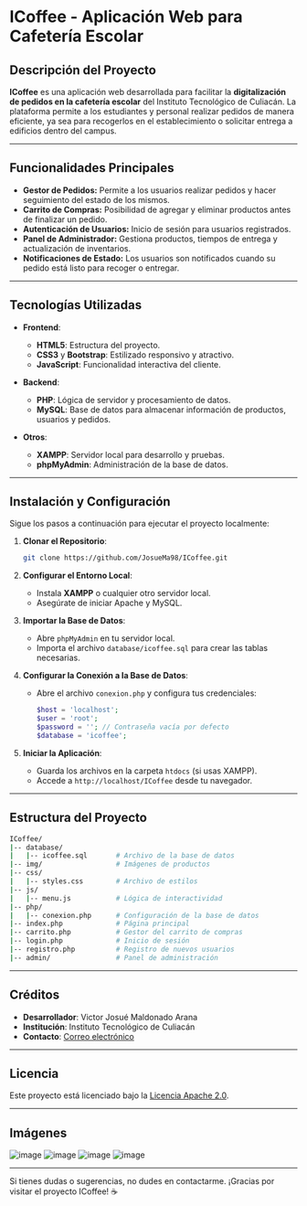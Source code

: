 # **ICoffee - Aplicación Web para Cafetería Escolar**

## **Descripción del Proyecto**
**ICoffee** es una aplicación web desarrollada para facilitar la **digitalización de pedidos en la cafetería escolar** del Instituto Tecnológico de Culiacán. La plataforma permite a los estudiantes y personal realizar pedidos de manera eficiente, ya sea para recogerlos en el establecimiento o solicitar entrega a edificios dentro del campus.

---

## **Funcionalidades Principales**
- **Gestor de Pedidos:** Permite a los usuarios realizar pedidos y hacer seguimiento del estado de los mismos.
- **Carrito de Compras:** Posibilidad de agregar y eliminar productos antes de finalizar un pedido.
- **Autenticación de Usuarios:** Inicio de sesión para usuarios registrados.
- **Panel de Administrador:** Gestiona productos, tiempos de entrega y actualización de inventarios.
- **Notificaciones de Estado:** Los usuarios son notificados cuando su pedido está listo para recoger o entregar.

---

## **Tecnologías Utilizadas**
- **Frontend**:
  - **HTML5**: Estructura del proyecto.
  - **CSS3** y **Bootstrap**: Estilizado responsivo y atractivo.
  - **JavaScript**: Funcionalidad interactiva del cliente.

- **Backend**:
  - **PHP**: Lógica de servidor y procesamiento de datos.
  - **MySQL**: Base de datos para almacenar información de productos, usuarios y pedidos.

- **Otros**:
  - **XAMPP**: Servidor local para desarrollo y pruebas.
  - **phpMyAdmin**: Administración de la base de datos.

---

## **Instalación y Configuración**
Sigue los pasos a continuación para ejecutar el proyecto localmente:

1. **Clonar el Repositorio**:
   ```bash
   git clone https://github.com/JosueMa98/ICoffee.git
   ```

2. **Configurar el Entorno Local**:
   - Instala **XAMPP** o cualquier otro servidor local.
   - Asegúrate de iniciar Apache y MySQL.

3. **Importar la Base de Datos**:
   - Abre `phpMyAdmin` en tu servidor local.
   - Importa el archivo `database/icoffee.sql` para crear las tablas necesarias.

4. **Configurar la Conexión a la Base de Datos**:
   - Abre el archivo `conexion.php` y configura tus credenciales:
     ```php
     $host = 'localhost';
     $user = 'root';
     $password = ''; // Contraseña vacía por defecto
     $database = 'icoffee';
     ```

5. **Iniciar la Aplicación**:
   - Guarda los archivos en la carpeta `htdocs` (si usas XAMPP).
   - Accede a `http://localhost/ICoffee` desde tu navegador.

---

## **Estructura del Proyecto**
```bash
ICoffee/
|-- database/
|   |-- icoffee.sql       # Archivo de la base de datos
|-- img/                  # Imágenes de productos
|-- css/
|   |-- styles.css        # Archivo de estilos
|-- js/
|   |-- menu.js           # Lógica de interactividad
|-- php/
|   |-- conexion.php      # Configuración de la base de datos
|-- index.php             # Página principal
|-- carrito.php           # Gestor del carrito de compras
|-- login.php             # Inicio de sesión
|-- registro.php          # Registro de nuevos usuarios
|-- admin/                # Panel de administración
```

---

## **Créditos**
- **Desarrollador**: Victor Josué Maldonado Arana
- **Institución**: Instituto Tecnológico de Culiacán
- **Contacto**: [Correo electrónico](L20171583@culiacan.tecnm.mx)

---

## **Licencia**
Este proyecto está licenciado bajo la [Licencia Apache 2.0](LICENSE).

---

## **Imágenes**
![image](https://github.com/user-attachments/assets/e2a820f0-250c-4063-886a-3c19e52f1eef)
![image](https://github.com/user-attachments/assets/a231078e-7e32-4086-ba6a-a84cc05d1306)
![image](https://github.com/user-attachments/assets/0b278efa-65c2-4735-8151-916406efd4d0)
![image](https://github.com/user-attachments/assets/4e76f637-9c45-4935-94f7-eceb20040905)







---

Si tienes dudas o sugerencias, no dudes en contactarme. ¡Gracias por visitar el proyecto ICoffee! ☕️

